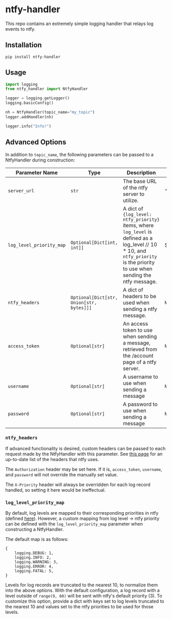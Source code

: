 # ntfy-handler
This repo contains an extremely simple logging handler that relays log events to ntfy.

## Installation
`pip install ntfy-handler`

## Usage
```python
import logging
from ntfy_handler import NtfyHandler

logger = logging.getLogger()
logging.basicConfig()

nh = NtfyHandler(topic_name="my_topic")
logger.addHandler(nh)

logger.info("Info!")
```

## Advanced Options
In addition to `topic_name`, the following parameters can be passed to a NtfyHandler during construction:

|Parameter Name|Type|Description|Default Value|
|-|-|-|-|
|`server_url`|`str`|The base URL of the ntfy server to utilize.|`"https://ntfy.sh"`|
|`log_level_priority_map`|`Optional[Dict[int, int]]`|A dict of `{log_level: ntfy_priority}` items, where `log_level` is defined as a log\_level // 10 * 10, and `ntfy_priority` is the priority to use when sending the ntfy message.|See below|
|`ntfy_headers`|`Optional[Dict[str, Union[str, bytes]]]`|A dict of headers to be used when sending a ntfy message.|`None`|
|`access_token`|`Optional[str]`|An access token to use when sending a message, retrieved from the /account page of a ntfy server.|`None`|
|`username`|`Optional[str]`|A username to use when sending a message|`None`|
|`password`|`Optional[str]`|A password to use when sending a message|`None`|

### `ntfy_headers`
If advanced functionality is desired, custom headers can be passed to each request made by the NtfyHandler with this parameter. See [this page](https://ntfy.sh/docs/publish/#list-of-all-parameters) for an up-to-date list of the headers that ntfy uses.

The `Authorization` header may be set here. If it is, `access_token`, `username`, and `password` will not override the manually set value.

The `X-Priority` header will always be overridden for each log record handled, so setting it here would be ineffectual.

### `log_level_priority_map`
By default, log levels are mapped to their corresponding priorities in ntfy (defined [here](https://ntfy.sh/docs/publish/#message-priority)). However, a custom mapping from log level -> ntfy priority can be defined with the `log_level_priority_map` parameter when constructing a NtfyHandler.

The default map is as follows:
```
{
    logging.DEBUG: 1,
    logging.INFO: 2,
    logging.WARNING: 3,
    logging.ERROR: 4,
    logging.FATAL: 5,
}
```

Levels for log records are truncated to the nearest 10, to normalize them into the above options. With the default configuration, a log record with a level outside of `range(9, 60)` will be sent with ntfy's default priority (3).
To customize this option, provide a dict with keys set to log levels truncated to the nearest 10 and values set to the ntfy priorities to be used for those levels.
